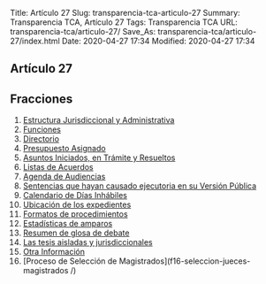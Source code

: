 Title: Artículo 27
Slug: transparencia-tca-articulo-27
Summary: Transparencia TCA, Artículo 27
Tags: Transparencia TCA
URL: transparencia-tca/articulo-27/
Save_As: transparencia-tca/articulo-27/index.html
Date: 2020-04-27 17:34
Modified: 2020-04-27 17:34


## Artículo 27



## Fracciones


1. [Estructura Jurisdiccional y Administrativa](f01-estructura-jurisdiccional-administrativa/)
2. [Funciones](f02-funciones/)
3. [Directorio](f03-directorio/)
4. [Presupuesto Asignado](f04-presupuesto-asignado/)
5. [Asuntos Iniciados, en Trámite y Resueltos](f05-asuntos-iniciados-tramite-concluidos/)
6. [Listas de Acuerdos](f06-listas-acuerdos/)
7. [Agenda de Audiencias](f07-agenda-audiencias/)
8. [Sentencias que hayan causado ejecutoria en su Versión Pública](f08-sentencias-causado-ejecutoria/)
9. [Calendario de Días Inhábiles](f09-calendario-dias-inhabiles/)
10. [Ubicación de los expedientes](f10-ubicacion-expedientes/)
11. [Formatos de procedimientos](f11-formatos-procedimientos/)
12. [Estadísticas de amparos](f12-estadisticas-amparos/)
13. [Resumen de glosa de debate](f13-glosa-debate/)
14. [Las tesis aisladas y jurisdiccionales](f14-tesis-aisladas/)
15. [Otra Información](f15-otra-informacion/)
16. [Proceso de Selección de Magistrados](f16-seleccion-jueces-magistrados /)


